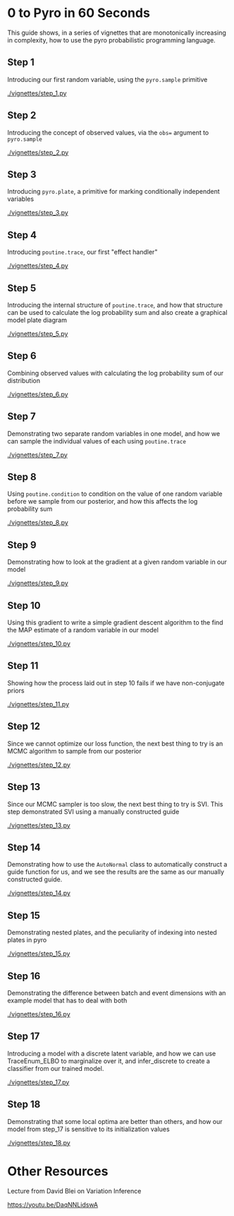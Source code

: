 # 0 to Pyro in 60 Seconds

This guide shows, in a series of vignettes that are monotonically increasing in complexity, how to use the
pyro probabilistic programming language.


## Step 1

Introducing our first random variable, using the `pyro.sample` primitive

[./vignettes/step_1.py](step_1.py)

## Step 2

Introducing the concept of observed values, via the `obs=` argument to `pyro.sample`

[./vignettes/step_2.py](step_2.py)

## Step 3

Introducing `pyro.plate`, a primitive for marking conditionally independent variables

[./vignettes/step_3.py](step_3.py)

## Step 4

Introducing `poutine.trace`, our first "effect handler"

[./vignettes/step_4.py](step_4.py)

## Step 5

Introducing the internal structure of `poutine.trace`, and how that structure can be used to calculate the 
log probability sum and also create a graphical model plate diagram

[./vignettes/step_5.py](step_5.py)

## Step 6

Combining observed values with calculating the log probability sum of our distribution

[./vignettes/step_6.py](step_6.py)

## Step 7

Demonstrating two separate random variables in one model, and how we can sample the individual values of each
using `poutine.trace`

[./vignettes/step_7.py](step_7.py)

## Step 8

Using `poutine.condition` to condition on the value of one random variable before we sample from our posterior,
and how this affects the log probability sum

[./vignettes/step_8.py](step_8.py)

## Step 9

Demonstrating how to look at the gradient at a given random variable in our model

[./vignettes/step_9.py](step_9.py)

## Step 10

Using this gradient to write a simple gradient descent algorithm to the find the MAP estimate of a random variable
in our model

[./vignettes/step_10.py](step_10.py)

## Step 11

Showing how the process laid out in step 10 fails if we have non-conjugate priors

[./vignettes/step_11.py](step_11.py)

## Step 12

Since we cannot optimize our loss function, the next best thing to try is an MCMC algorithm to sample from our posterior

[./vignettes/step_12.py](step_12.py)

## Step 13

Since our MCMC sampler is too slow, the next best thing to try is SVI. This step demonstrated SVI using a manually
constructed guide

[./vignettes/step_13.py](step_13.py)

## Step 14

Demonstrating how to use the `AutoNormal` class to automatically construct a guide function for us, and we 
see the results are the same as our manually constructed guide.

[./vignettes/step_14.py](step_14.py)

## Step 15

Demonstrating nested plates, and the peculiarity of indexing into nested plates in pyro

[./vignettes/step_15.py](step_15.py)

## Step 16

Demonstrating the difference between batch and event dimensions with an example model that has to deal with both

[./vignettes/step_16.py](step_16.py)

## Step 17

Introducing a model with a discrete latent variable, and how we can use TraceEnum_ELBO to marginalize over it,
and infer_discrete to create a classifier from our trained model.

[./vignettes/step_17.py](step_17.py)

## Step 18

Demonstrating that some local optima are better than others, and how our model from step_17 is sensitive to its
initialization values

[./vignettes/step_18.py](step_18.py)

# Other Resources

Lecture from David Blei on Variation Inference

https://youtu.be/DaqNNLidswA